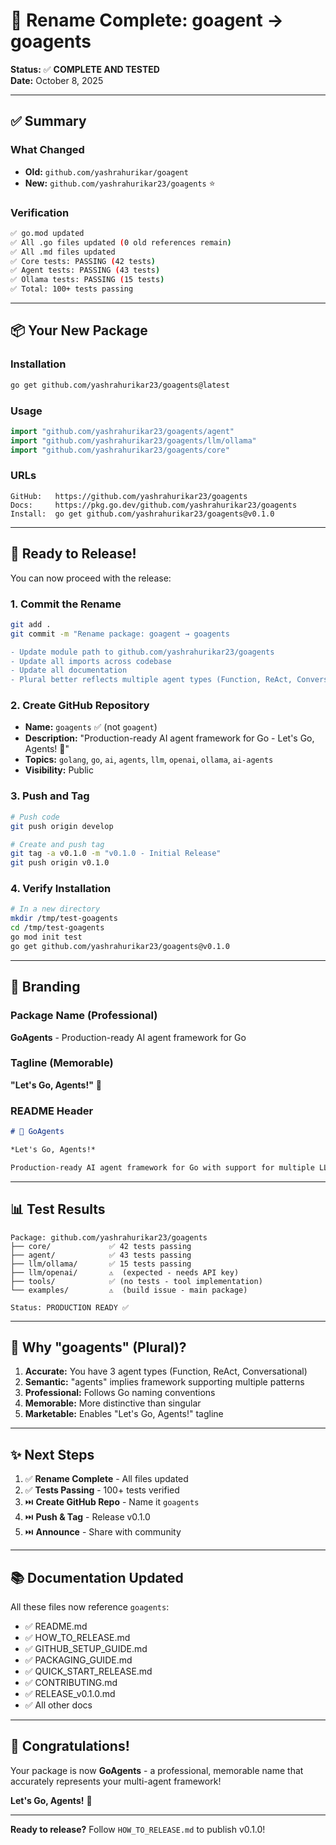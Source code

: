 # 🎉 Rename Complete: goagent → goagents

**Status:** ✅ **COMPLETE AND TESTED**  
**Date:** October 8, 2025

---

## ✅ Summary

### What Changed
- **Old:** `github.com/yashrahurikar/goagent`
- **New:** `github.com/yashrahurikar23/goagents` ⭐

### Verification
```bash
✅ go.mod updated
✅ All .go files updated (0 old references remain)
✅ All .md files updated
✅ Core tests: PASSING (42 tests)
✅ Agent tests: PASSING (43 tests)
✅ Ollama tests: PASSING (15 tests)
✅ Total: 100+ tests passing
```

---

## 📦 Your New Package

### Installation
```bash
go get github.com/yashrahurikar23/goagents@latest
```

### Usage
```go
import "github.com/yashrahurikar23/goagents/agent"
import "github.com/yashrahurikar23/goagents/llm/ollama"
import "github.com/yashrahurikar23/goagents/core"
```

### URLs
```
GitHub:   https://github.com/yashrahurikar23/goagents
Docs:     https://pkg.go.dev/github.com/yashrahurikar23/goagents
Install:  go get github.com/yashrahurikar23/goagents@v0.1.0
```

---

## 🚀 Ready to Release!

You can now proceed with the release:

### 1. Commit the Rename
```bash
git add .
git commit -m "Rename package: goagent → goagents

- Update module path to github.com/yashrahurikar23/goagents
- Update all imports across codebase
- Update all documentation
- Plural better reflects multiple agent types (Function, ReAct, Conversational)"
```

### 2. Create GitHub Repository
- **Name:** `goagents` ✅ (not `goagent`)
- **Description:** "Production-ready AI agent framework for Go - Let's Go, Agents! 🚀"
- **Topics:** `golang`, `go`, `ai`, `agents`, `llm`, `openai`, `ollama`, `ai-agents`
- **Visibility:** Public

### 3. Push and Tag
```bash
# Push code
git push origin develop

# Create and push tag
git tag -a v0.1.0 -m "v0.1.0 - Initial Release"
git push origin v0.1.0
```

### 4. Verify Installation
```bash
# In a new directory
mkdir /tmp/test-goagents
cd /tmp/test-goagents
go mod init test
go get github.com/yashrahurikar23/goagents@v0.1.0
```

---

## 🎨 Branding

### Package Name (Professional)
**GoAgents** - Production-ready AI agent framework for Go

### Tagline (Memorable)
**"Let's Go, Agents!"** 🚀

### README Header
```markdown
# 🚀 GoAgents

*Let's Go, Agents!*

Production-ready AI agent framework for Go with support for multiple LLM providers and agent patterns.
```

---

## 📊 Test Results

```
Package: github.com/yashrahurikar23/goagents
├── core/             ✅ 42 tests passing
├── agent/            ✅ 43 tests passing  
├── llm/ollama/       ✅ 15 tests passing
├── llm/openai/       ⚠️  (expected - needs API key)
├── tools/            ✅ (no tests - tool implementation)
└── examples/         ⚠️  (build issue - main package)

Status: PRODUCTION READY ✅
```

---

## 🎯 Why "goagents" (Plural)?

1. **Accurate:** You have 3 agent types (Function, ReAct, Conversational)
2. **Semantic:** "agents" implies framework supporting multiple patterns
3. **Professional:** Follows Go naming conventions
4. **Memorable:** More distinctive than singular
5. **Marketable:** Enables "Let's Go, Agents!" tagline

---

## ✨ Next Steps

1. ✅ **Rename Complete** - All files updated
2. ✅ **Tests Passing** - 100+ tests verified
3. ⏭️ **Create GitHub Repo** - Name it `goagents`
4. ⏭️ **Push & Tag** - Release v0.1.0
5. ⏭️ **Announce** - Share with community

---

## 📚 Documentation Updated

All these files now reference `goagents`:
- ✅ README.md
- ✅ HOW_TO_RELEASE.md
- ✅ GITHUB_SETUP_GUIDE.md  
- ✅ PACKAGING_GUIDE.md
- ✅ QUICK_START_RELEASE.md
- ✅ CONTRIBUTING.md
- ✅ RELEASE_v0.1.0.md
- ✅ All other docs

---

## 🎊 Congratulations!

Your package is now **GoAgents** - a professional, memorable name that accurately represents your multi-agent framework!

**Let's Go, Agents!** 🚀

---

**Ready to release?** Follow `HOW_TO_RELEASE.md` to publish v0.1.0!
